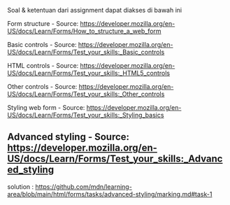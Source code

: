 Soal & ketentuan dari assignment dapat diakses di bawah ini

Form structure - Source: https://developer.mozilla.org/en-US/docs/Learn/Forms/How_to_structure_a_web_form

Basic controls - Source: https://developer.mozilla.org/en-US/docs/Learn/Forms/Test_your_skills:_Basic_controls

HTML controls - Source: https://developer.mozilla.org/en-US/docs/Learn/Forms/Test_your_skills:_HTML5_controls

Other controls - Source: https://developer.mozilla.org/en-US/docs/Learn/Forms/Test_your_skills:_Other_controls

Styling web form - Source: https://developer.mozilla.org/en-US/docs/Learn/Forms/Test_your_skills:_Styling_basics 

Advanced styling - Source: https://developer.mozilla.org/en-US/docs/Learn/Forms/Test_your_skills:_Advanced_styling 
-
solution : https://github.com/mdn/learning-area/blob/main/html/forms/tasks/advanced-styling/marking.md#task-1